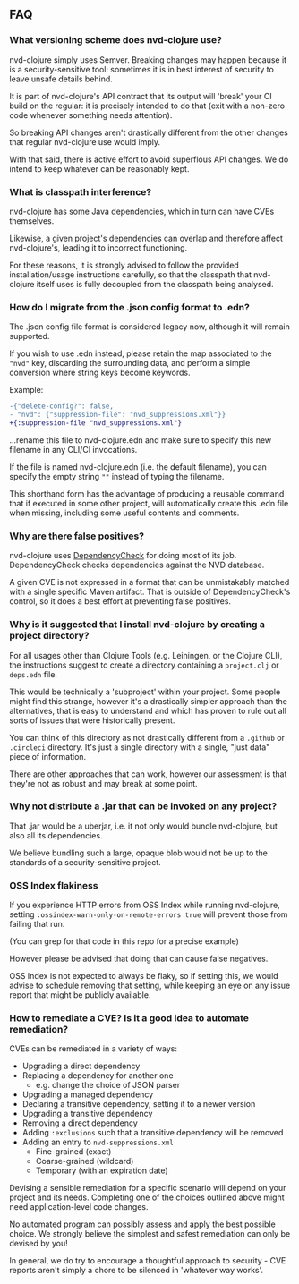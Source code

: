 ## FAQ

### What versioning scheme does nvd-clojure use?

nvd-clojure simply uses Semver. Breaking changes may happen because it is a security-sensitive tool: sometimes it is in best interest of security to leave unsafe details behind.

It is part of nvd-clojure's API contract that its output will 'break' your CI build on the regular: it is precisely intended to do that (exit with a non-zero code whenever something needs attention).

So breaking API changes aren't drastically different from the other changes that regular nvd-clojure use would imply.

With that said, there is active effort to avoid superflous API changes. We do intend to keep whatever can be reasonably kept.

### What is classpath interference?

nvd-clojure has some Java dependencies, which in turn can have CVEs themselves.

Likewise, a given project's dependencies can overlap and therefore affect nvd-clojure's, leading it to incorrect functioning.

For these reasons, it is strongly advised to follow the provided installation/usage instructions carefully, so that the classpath that nvd-clojure itself uses is fully decoupled from the classpath being analysed.

### How do I migrate from the .json config format to .edn?

The .json config file format is considered legacy now, although it will remain supported.

If you wish to use .edn instead, please retain the map associated to the `"nvd"` key, discarding the surrounding data, and perform a simple conversion where string keys become keywords.

Example:

```diff
-{"delete-config?": false,
- "nvd": {"suppression-file": "nvd_suppressions.xml"}}
+{:suppression-file "nvd_suppressions.xml"}
```

...rename this file to nvd-clojure.edn and make sure to specify this new filename in any CLI/CI invocations.

If the file is named nvd-clojure.edn (i.e. the default filename), you can specify the empty string `""` instead of typing the filename.

This shorthand form has the advantage of producing a reusable command that if executed in some other project, will automatically create this .edn file when missing, including some useful contents and comments.

### Why are there false positives?

nvd-clojure uses [DependencyCheck](https://github.com/jeremylong/DependencyCheck) for doing most of its job. DependencyCheck checks dependencies against the NVD database.

A given CVE is not expressed in a format that can be unmistakably matched with a single specific Maven artifact. That is outside of DependencyCheck's control, so it does a best effort at preventing false positives.

### Why is it suggested that I install nvd-clojure by creating a project directory?

For all usages other than Clojure Tools (e.g. Leiningen, or the Clojure CLI), the instructions suggest to create a directory containing a `project.clj` or `deps.edn` file.

This would be technically a 'subproject' within your project. Some people might find this strange, however it's a drastically simpler approach than the alternatives, that is easy to understand and which has proven to rule out all sorts of issues that were historically present.

You can think of this directory as not drastically different from a `.github` or `.circleci` directory. It's just a single directory with a single, "just data" piece of information.

There are other approaches that can work, however our assessment is that they're not as robust and may break at some point. 

### Why not distribute a .jar that can be invoked on any project?

That .jar would be a uberjar, i.e. it not only would bundle nvd-clojure, but also all its dependencies.

We believe bundling such a large, opaque blob would not be up to the standards of a security-sensitive project.

### OSS Index flakiness

If you experience HTTP errors from OSS Index while running nvd-clojure, setting `:ossindex-warn-only-on-remote-errors true` will prevent those from failing that run.

(You can grep for that code in this repo for a precise example)

However please be advised that doing that can cause false negatives.

OSS Index is not expected to always be flaky, so if setting this, we would advise to schedule removing that setting, while keeping an eye on any issue report that might be publicly available.

### How to remediate a CVE? Is it a good idea to automate remediation?

CVEs can be remediated in a variety of ways:

* Upgrading a direct dependency
* Replacing a dependency for another one
  * e.g. change the choice of JSON parser
* Upgrading a managed dependency
* Declaring a transitive dependency, setting it to a newer version
* Upgrading a transitive dependency
* Removing a direct dependency
* Adding `:exclusions` such that a transitive dependency will be removed
* Adding an entry to `nvd-suppressions.xml`
  * Fine-grained (exact)
  * Coarse-grained (wildcard)
  * Temporary (with an expiration date)

Devising a sensible remediation for a specific scenario will depend on your project and its needs. Completing one of the choices outlined above might need application-level code changes.

No automated program can possibly assess and apply the best possible choice. We strongly believe the simplest and safest remediation can only be devised by you!

In general, we do try to encourage a thoughtful approach to security - CVE reports aren't simply a chore to be silenced in 'whatever way works'.
